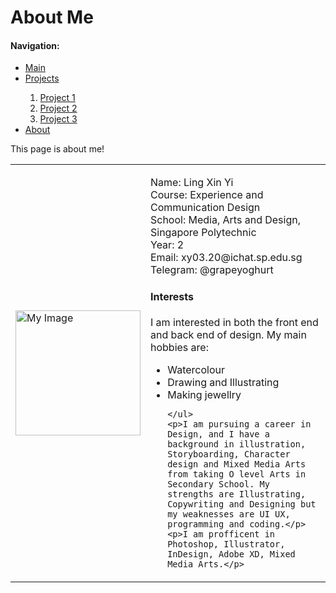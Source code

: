 <html>
<head>
  <title>About</title>
</head>
<body>
  <div class="container"> 
    <div class="header"><h1>About Me</h1></div>
    <div class="navigation">
    <div class="nav-head"><h4>Navigation:</h4></div>
    <div class="nav-body">
      <nav>
          <ul>
          <li><a href="index.html">Main</a></li>
          <li><a href="#">Projects</a></li>
          <ol>
            <li><a href="projects/project1.html">Project 1</a></li>
            <li><a href="projects/project2.html">Project 2</a></li>
            <li><a href="projects/project3.html">Project 3</a></li>
          </ol>
          <li><a href="about.html">About</a></li>
        </ul>
      </nav>
    </div>
  </div>
    <div class="subheader"><p>This page is about me!</p></div>
    <div class="table">
      <table>
        <td><div class="image"><img src="images/selfie.jpg" width="200px" alt="My Image"></div></td>
        <td><div class="details">
          <p>Name: Ling Xin Yi<br>
   Course: Experience and Communication Design<br>
   School: Media, Arts and Design, Singapore Polytechnic<br>
   Year: 2<br>
   Email: xy03.20@ichat.sp.edu.sg<br>
   Telegram: @grapeyoghurt</p>
  </div>
  <div class="introduction">
   <div class="intro-head"><h4>Interests</h4></div>
   <div class="intro-body">
    <p>I am interested in both the front end and back end of design. My main hobbies are:</p>
    <ul>
     <li>Watercolour</li>
     <li>Drawing and Illustrating</li>
     <li>Making jewellry</li>
    
    </ul>
    <p>I am pursuing a career in Design, and I have a background in illustration, Storyboarding, Character design and Mixed Media Arts from taking O level Arts in Secondary School. My strengths are Illustrating, Copywriting and Designing but my weaknesses are UI UX, programming and coding.</p>
    <p>I am profficent in Photoshop, Illustrator, InDesign, Adobe XD, Mixed Media Arts.</p>
   </div>
